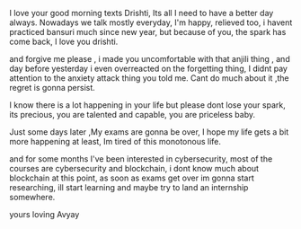 I love your good morning texts Drishti, Its all I need to have a better day always.
Nowadays we talk mostly everyday, I'm happy, relieved too, i havent practiced bansuri much since new year, but because of you, the spark has come back, I love you drishti.

and forgive me please , i made you uncomfortable with that anjili thing , and day before yesterday i even overreacted on the forgetting thing, I didnt pay attention to the anxiety attack thing you told me. Cant do much about it ,the regret is gonna persist.

I know there is a lot happening in your life but please dont lose your spark, its precious, you are talented and capable, you are priceless baby.

Just some days later ,My exams are gonna be over, I hope my life gets a bit more happening at least, Im tired of this monotonous life.

and for some months I've been interested in cybersecurity, most of the courses are cybersecurity and blockchain, i dont know much about blockchain at this point, as soon as exams get over im gonna start researching, ill start learning and maybe try to land an internship somewhere.

yours loving
Avyay